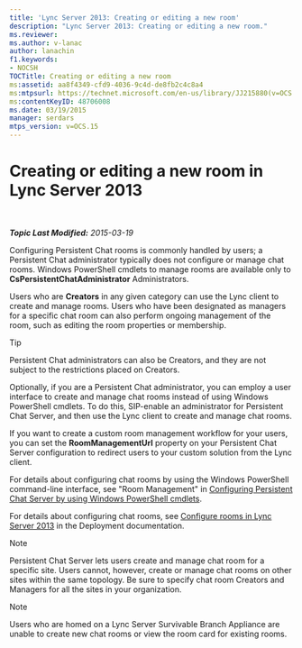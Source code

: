 ```yaml
---
title: 'Lync Server 2013: Creating or editing a new room'
description: "Lync Server 2013: Creating or editing a new room."
ms.reviewer: 
ms.author: v-lanac
author: lanachin
f1.keywords:
- NOCSH
TOCTitle: Creating or editing a new room
ms:assetid: aa8f4349-cfd9-4036-9c4d-de8fb2c4c8a4
ms:mtpsurl: https://technet.microsoft.com/en-us/library/JJ215880(v=OCS.15)
ms:contentKeyID: 48706008
ms.date: 03/19/2015
manager: serdars
mtps_version: v=OCS.15
---
```


# Creating or editing a new room in Lync Server 2013

<div data-xmlns="http://www.w3.org/1999/xhtml">

<div class="topic" data-xmlns="http://www.w3.org/1999/xhtml" data-msxsl="urn:schemas-microsoft-com:xslt" data-cs="https://msdn.microsoft.com/">

<div data-asp="https://msdn2.microsoft.com/asp">



</div>

<div id="mainSection">

<div id="mainBody">

<span> </span>

_**Topic Last Modified:** 2015-03-19_

Configuring Persistent Chat rooms is commonly handled by users; a Persistent Chat administrator typically does not configure or manage chat rooms. Windows PowerShell cmdlets to manage rooms are available only to **CsPersistentChatAdministrator** Administrators.

Users who are **Creators** in any given category can use the Lync client to create and manage rooms. Users who have been designated as managers for a specific chat room can also perform ongoing management of the room, such as editing the room properties or membership.

<div>


> [!TIP]  
> Persistent Chat administrators can also be Creators, and they are not subject to the restrictions placed on Creators.



</div>

Optionally, if you are a Persistent Chat administrator, you can employ a user interface to create and manage chat rooms instead of using Windows PowerShell cmdlets. To do this, SIP-enable an administrator for Persistent Chat Server, and then use the Lync client to create and manage chat rooms.

If you want to create a custom room management workflow for your users, you can set the **RoomManagementUrl** property on your Persistent Chat Server configuration to redirect users to your custom solution from the Lync client.

For details about configuring chat rooms by using the Windows PowerShell command-line interface, see "Room Management" in [Configuring Persistent Chat Server by using Windows PowerShell cmdlets](configuring-persistent-chat-server-by-using-windows-powershell-cmdlets.md).

For details about configuring chat rooms, see [Configure rooms in Lync Server 2013](lync-server-2013-configure-rooms.md) in the Deployment documentation.

<div>


> [!NOTE]  
> Persistent Chat Server lets users create and manage chat room for a specific site. Users cannot, however, create or manage chat rooms on other sites within the same topology. Be sure to specify chat room Creators and Managers for all the sites in your organization.



</div>

<div>


> [!NOTE]  
> Users who are homed on a Lync Server Survivable Branch Appliance are unable to create new chat rooms or view the room card for existing rooms.



</div>

</div>

<span> </span>

</div>

</div>

</div>

